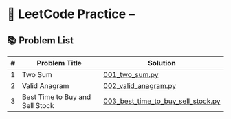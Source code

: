 # 🧠 LeetCode Practice – 

## 📚 Problem List

| #   | Problem Title                      | Solution                     
|-----|------------------------------------|------------------------------|
| 1   | Two Sum                            | [001_two_sum.py](leetcode-practice/001_two_sum.py) |    |
| 2   | Valid Anagram                      | [002_valid_anagram.py](leetcode-practice/002_valid_anagram.py) |  |
| 3   | Best Time to Buy and Sell Stock    | [003_best_time_to_buy_sell_stock.py](leetcode-practice/003_best_time_to_buy_sell_stock.py) |        |


